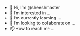 - 👋 Hi, I’m @sheeshmaster
- 👀 I’m interested in ...
- 🌱 I’m currently learning ...
- 💞️ I’m looking to collaborate on ...
- 📫 How to reach me ...

<!---
sheeshmaster/sheeshmaster is a ✨ special ✨ repository because its `README.md` (this file) appears on your GitHub profile.
You can click the Preview link to take a look at your changes.
--->
